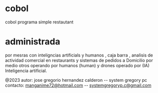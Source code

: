 # cobol
cobol  programa simple restautant  


#  administrada 

por mesras con inteligncias artificials y humanos , caja barra , analisis de actividad comercial en restaurants  y sistemas de pedidos a  Domicilio por medio otros
operando por humanos (human) y drones operado por (IA) Inteligencia artificial.

@2023  autor: jose gregorio hernandez calderon --  system gregory pc 
contacto: manganime72@hotmail.com -- systemgregoryp.c@gmail.com

